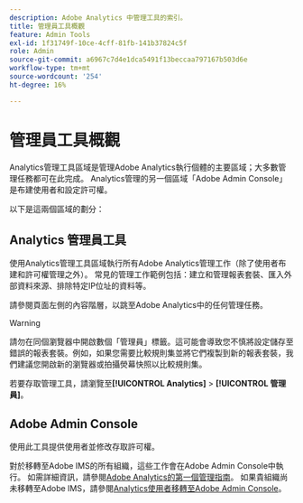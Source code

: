 ```yaml
---
description: Adobe Analytics 中管理工具的索引。
title: 管理員工具概觀
feature: Admin Tools
exl-id: 1f31749f-10ce-4cff-81fb-141b37824c5f
role: Admin
source-git-commit: a6967c7d4e1dca5491f13beccaa797167b503d6e
workflow-type: tm+mt
source-wordcount: '254'
ht-degree: 16%

---
```


# 管理員工具概觀

Analytics管理工具區域是管理Adobe Analytics執行個體的主要區域；大多數管理任務都可在此完成。 Analytics管理的另一個區域「Adobe Admin Console」是布建使用者和設定許可權。

以下是這兩個區域的劃分：

## Analytics 管理員工具

使用Analytics管理工具區域執行所有Adobe Analytics管理工作（除了使用者布建和許可權管理之外）。 常見的管理工作範例包括：建立和管理報表套裝、匯入外部資料來源、排除特定IP位址的資料等。

請參閱頁面左側的內容階層，以跳至Adobe Analytics中的任何管理任務。

>[!WARNING]
>
> 請勿在同個瀏覽器中開啟數個「管理員」標籤。這可能會導致您不慎將設定儲存至錯誤的報表套裝。例如，如果您需要比較規則集並將它們複製到新的報表套裝，我們建議您開啟新的瀏覽器或拍攝熒幕快照以比較規則集。

若要存取管理工具，請瀏覽至&#x200B;**[!UICONTROL Analytics]** > **[!UICONTROL 管理員]**。

## Adobe Admin Console 

使用此工具提供使用者並修改存取許可權。

對於移轉至Adobe IMS的所有組織，這些工作會在Adobe Admin Console中執行。 如需詳細資訊，請參閱[Adobe Analytics的第一個管理指南](/help/admin/admin-console/first-admin-guide.md)。 如果貴組織尚未移轉至Adobe IMS，請參閱[Analytics使用者移轉至Adobe Admin Console](/help/admin/tools/user-management/user-migration/c-migration-tool.md)。



